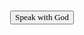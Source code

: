 <html>
    <script src="god.js"> </script>
    <body id = "body" style="background-image: url(paper.jpg);">
        <center>
            <h1 style = "font-family: Georgia, 'Times New Roman', Times, serif;"> 
                <button style = "font-family: Georgia, 'Times New Roman', Times, serif;" onclick = "speakWithGod()"> Speak with God </button>
            </h1>
            <p style = "font-family: Georgia, 'Times New Roman', Times, serif;" id = "text"></p>
        </center>
    </body>
</html>